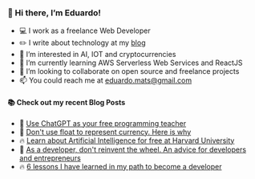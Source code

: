 ### 👋 Hi there, I’m Eduardo!
- 💻 I work as a freelance Web Developer
- ✏️ I write about technology at my [blog](https://edumats.dev/) 
- 👀 I’m interested in AI, IOT and cryptocurrencies
- 🌱 I’m currently learning AWS Serverless Web Services and ReactJS
- 💞️ I’m looking to collaborate on open source and freelance projects
- 📫 You could reach me at eduardo.mats@gmail.com

#### :books: Check out my recent Blog Posts
<!-- BLOGPOSTS:START -->
 - 💯 [Use ChatGPT as your free programming teacher](https://edumats.dev/use-chatgpt-as-your-free-programming-teacher)
 - 🌮 [Don&#39;t use float to represent currency. Here is why](https://edumats.dev/dont-use-float-to-represent-currency-here-is-why)
 - 🔥 [Learn  about Artificial Intelligence for free at Harvard University](https://edumats.dev/learn-about-artificial-intelligence-for-free-at-harvard-university)
 - 🚀 [As a developer, don&#39;t reinvent the wheel. An advice for developers and entrepreneurs](https://edumats.dev/as-a-developer-dont-reinvent-the-wheel-an-advice-for-developers-and-entrepreneurs)
 - 🔥 [6 lessons I have learned in my path to become a developer](https://edumats.dev/6-lessons-i-have-learned-in-my-path-to-become-a-developer)<!-- BLOGPOSTS:END -->

<!---
edumats/edumats is a ✨ special ✨ repository because its `README.md` (this file) appears on your GitHub profile.
You can click the Preview link to take a look at your changes.
--->
